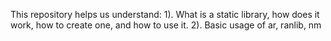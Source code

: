 This repository helps us understand:
1). What is a static library, how does it work, how to create one, and how to use it.
2). Basic usage of ar, ranlib, nm
